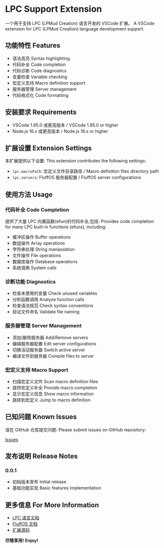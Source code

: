 # LPC Support Extension

一个用于支持 LPC (LPMud Creation) 语言开发的 VSCode 扩展。
A VSCode extension for LPC (LPMud Creation) language development support.

## 功能特性 Features

- 语法高亮 Syntax highlighting
- 代码补全 Code completion
- 代码诊断 Code diagnostics 
- 变量检查 Variable checking
- 宏定义支持 Macro definition support
- 服务器管理 Server management
- 代码格式化 Code formatting

## 安装要求 Requirements

- VSCode 1.95.0 或更高版本 / VSCode 1.95.0 or higher
- Node.js 16.x 或更高版本 / Node.js 16.x or higher

## 扩展设置 Extension Settings

本扩展提供以下设置:
This extension contributes the following settings:

* `lpc.macroPath`: 宏定义文件目录路径 / Macro definition files directory path
* `lpc.servers`: FluffOS 服务器配置 / FluffOS server configurations

## 使用方法 Usage

### 代码补全 Code Completion

提供了大量 LPC 内置函数(efun)的代码补全,包括:
Provides code completion for many LPC built-in functions (efuns), including:

- 缓冲区操作 Buffer operations
- 数组操作 Array operations  
- 字符串处理 String manipulation
- 文件操作 File operations
- 数据库操作 Database operations
- 系统调用 System calls

### 诊断功能 Diagnostics

- 检查未使用的变量 Check unused variables
- 分析函数调用 Analyze function calls
- 检查语法规范 Check syntax conventions
- 验证文件命名 Validate file naming

### 服务器管理 Server Management

- 添加/删除服务器 Add/Remove servers
- 编辑服务器配置 Edit server configurations  
- 切换活动服务器 Switch active server
- 编译文件到服务器 Compile files to server

### 宏定义支持 Macro Support

- 扫描宏定义文件 Scan macro definition files
- 提供宏定义补全 Provide macro completion
- 显示宏定义信息 Show macro information
- 跳转到宏定义 Jump to macro definition

## 已知问题 Known Issues

请在 GitHub 仓库提交问题:
Please submit issues on GitHub repository:

[Issues](https://github.com/your-repo/lpc-support/issues)

## 发布说明 Release Notes

### 0.0.1

- 初始版本发布 Initial release
- 基础功能实现 Basic features implementation

## 更多信息 For More Information

* [LPC 语言文档](https://mud.wiki/LPC)
* [FluffOS 文档](https://www.fluffos.info)
* [扩展源码](https://github.com/your-repo/lpc-support)

**尽情享用!** **Enjoy!**
